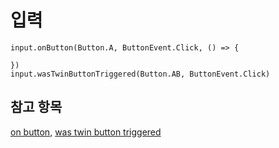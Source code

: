# 입력

```cards
input.onButton(Button.A, ButtonEvent.Click, () => {

})
input.wasTwinButtonTriggered(Button.AB, ButtonEvent.Click)
```

## 참고 항목

[on button](/reference/input/on-button), [was twin button triggered](/reference/input/was-twin-button-triggered)